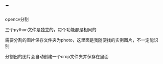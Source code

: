 # -
opencv分割

三个python文件是独立的，每个功能都是相同的

需要分割的图片保存文件夹为photo，这里面是我随便找的实例图片，不一定能识别

分割出的图片会自动创建一个crop文件夹并保存在里面



